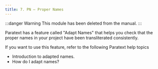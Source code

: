 ```yaml
---
title: 7. PN – Proper Names
---
```


:::danger Warning
This module has been deleted from the manual.
:::

Paratext has a feature called "Adapt Names" that helps you check that the proper names in your project have been transliterated consistently. 

If you want to use this feature, refer to the following Paratext help topics

- Introduction to adapted names.
- How do I adapt names?
